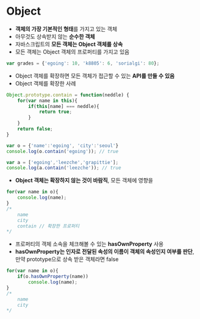 # Object

* **객체의 가장 기본적인 형태**를 가지고 있는 객체
* 아무것도 상속받지 않는 **순수한 객체** 
* 자바스크립트의 **모든 객체는 Object 객체를 상속** 
* 모든 객체는 Object 객체의 프로퍼티를 가지고 있음 

```javascript
var grades = {'egoing': 10, 'k8805': 6, 'sorialgi': 80};
```

* Object 객체를 확장하면 모든 객체가 접근할 수 있는 **API를 만들 수 있음**
* Object 객체를 확장한 사례

```javascript
Object.prototype.contain = function(neddle) {
    for(var name in this){
        if(this[name] === neddle){
            return true;
        }
    }
    return false;
}

var o = {'name':'egoing', 'city':'seoul'}
console.log(o.contain('egoing')); // true

var a = ['egoing','leezche','grapittie'];
console.log(a.contain('leezche')); // true
```

* **Object 객체는 확장하지 않는 것이 바람직**, 모든 객체에 영향을 

```javascript
for(var name in o){
    console.log(name);  
}
/*
    name
    city
    contain // 확장한 프로퍼티 
*/
```

* 프로퍼티의 객체 소속을 체크해볼 수 있는 **hasOwnProperty** 사용
* **hasOwnProperty는 인자로 전달된 속성의 이름이 객체의 속성인지 여부를 판단**, 만약 prototype으로 상속 받은 객체라면 false

```javascript
for(var name in o){
    if(o.hasOwnProperty(name))
        console.log(name);  
}
/*
    name
    city
*/
```

